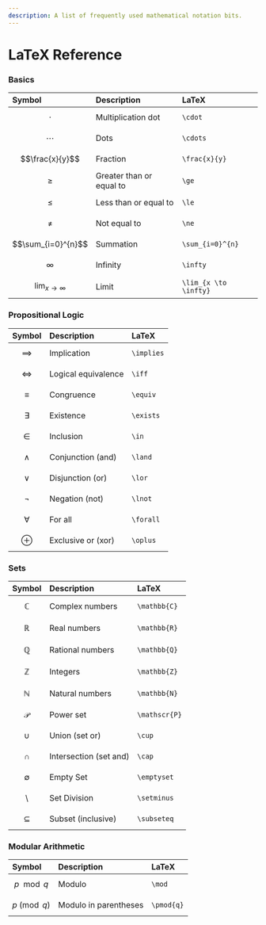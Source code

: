 ```yaml
---
description: A list of frequently used mathematical notation bits.
---
```


# LaTeX Reference

### Basics

| Symbol | Description | LaTeX |
| :--- | :--- | :--- |
| $$\cdot$$ | Multiplication dot | `\cdot` |
| $$\cdots$$ | Dots | `\cdots` |
| $$\frac{x}{y}$$ | Fraction | `\frac{x}{y}` |
| $$\ge$$ | Greater than or equal to | `\ge` |
| $$\le$$ | Less than or equal to | `\le` |
| $$\ne$$ | Not equal to | `\ne` |
| $$\sum_{i=0}^{n}$$ | Summation | `\sum_{i=0}^{n}` |
| $$\infty$$ | Infinity | `\infty` |
| $$\lim_{x \to \infty}$$ | Limit | `\lim_{x \to \infty}` |

### Propositional Logic

| Symbol | Description | LaTeX |
| :--- | :--- | :--- |
| $$\implies$$ | Implication | `\implies` |
| $$\iff$$ | Logical equivalence | `\iff` |
| $$\equiv$$ | Congruence | `\equiv` |
| $$\exists$$ | Existence | `\exists` |
| $$\in$$ | Inclusion | `\in` |
| $$\land$$ | Conjunction \(and\) | `\land` |
| $$\lor$$ | Disjunction \(or\) | `\lor` |
| $$\lnot$$ | Negation \(not\) | `\lnot` |
| $$\forall$$ | For all | `\forall` |
| $$\oplus$$ | Exclusive or \(xor\) | `\oplus` |

### Sets

| Symbol | Description | LaTeX |
| :--- | :--- | :--- |
| $$\mathbb{C}$$ | Complex numbers | `\mathbb{C}` |
| $$\mathbb{R}$$ | Real numbers | `\mathbb{R}` |
| $$\mathbb{Q}$$ | Rational numbers | `\mathbb{Q}` |
| $$\mathbb{Z}$$ | Integers | `\mathbb{Z}` |
| $$\mathbb{N}$$ | Natural numbers | `\mathbb{N}` |
| $$\mathscr{P}$$ | Power set | `\mathscr{P}` |
| $$\cup$$ | Union \(set or\) | `\cup` |
| $$\cap$$ | Intersection \(set and\) | `\cap` |
| $$\emptyset$$ | Empty Set | `\emptyset` |
| $$\setminus$$ | Set Division | `\setminus` |
| $$\subseteq$$ | Subset \(inclusive\) | `\subseteq` |

### Modular Arithmetic

| Symbol | Description | LaTeX |
| :--- | :--- | :--- |
| $$p \mod q$$ | Modulo | `\mod` |
| $$p \pmod{q}$$ | Modulo in parentheses | `\pmod{q}` |


